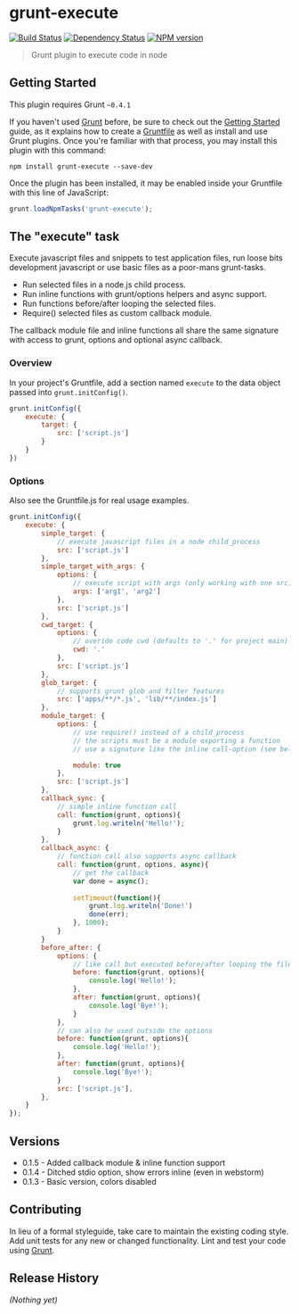 # grunt-execute 

[![Build Status](https://secure.travis-ci.org/Bartvds/grunt-execute.png?branch=master)](http://travis-ci.org/Bartvds/grunt-execute) [![Dependency Status](https://gemnasium.com/Bartvds/grunt-execute.png)](https://gemnasium.com/Bartvds/grunt-execute) [![NPM version](https://badge.fury.io/js/grunt-execute.png)](http://badge.fury.io/js/grunt-execute)

> Grunt plugin to execute code in node

## Getting Started
This plugin requires Grunt `~0.4.1`

If you haven't used [Grunt](http://gruntjs.com/) before, be sure to check out the [Getting Started](http://gruntjs.com/getting-started) guide, as it explains how to create a [Gruntfile](http://gruntjs.com/sample-gruntfile) as well as install and use Grunt plugins. Once you're familiar with that process, you may install this plugin with this command:

```shell
npm install grunt-execute --save-dev
```

Once the plugin has been installed, it may be enabled inside your Gruntfile with this line of JavaScript:

```js
grunt.loadNpmTasks('grunt-execute');
```

## The "execute" task

Execute javascript files and snippets to test application files, run loose bits development javascript or use basic files as a poor-mans grunt-tasks.

* Run selected files in a node.js child process.
* Run inline functions with grunt/options helpers and async support.
* Run functions before/after looping the selected files.
* Require() selected files as custom callback module.

The callback module file and inline functions all share the same signature with access to grunt, options and optional async callback.

### Overview

In your project's Gruntfile, add a section named `execute` to the data object passed into `grunt.initConfig()`.

```js
grunt.initConfig({
	execute: {
		target: {
			src: ['script.js']
		}
	}
})
```

### Options

Also see the Gruntfile.js for real usage examples.

```js
grunt.initConfig({
	execute: {
		simple_target: {
			// execute javascript files in a node child_process
			src: ['script.js']
		},
		simple_target_with_args: {
			options: {
				// execute script with args (only working with one src)
				args: ['arg1', 'arg2']
			},
			src: ['script.js']
		},
		cwd_target: {
			options: {
				// overide code cwd (defaults to '.' for project main)
				cwd: '.'
			},
			src: ['script.js']
		},
		glob_target: {
			// supports grunt glob and filter features
			src: ['apps/**/*.js', 'lib/**/index.js']
		},
		module_target: {
			options: {
				// use require() instead of a child_process
				// the scripts must be a module exporting a function
				// use a signature like the inline call-option (see below)

				module: true
			},
			src: ['script.js']
		},
		callback_sync: {
			// simple inline function call
			call: function(grunt, options){
				grunt.log.writeln('Hello!');
			}
		},
		callback_async: {
			// function call also supports async callback
			call: function(grunt, options, async){
				// get the callback
				var done = async();
				
				setTimeout(function(){
					grunt.log.writeln('Done!')
					done(err);
				}, 1000);
			}
		}
		before_after: {
			options: {
				// like call but executed before/after looping the files
				before: function(grunt, options){
					console.log('Hello!');
				},
				after: function(grunt, options){
					console.log('Bye!');
				}
			},
			// can also be used outside the options
			before: function(grunt, options){
				console.log('Hello!');
			},
			after: function(grunt, options){
				console.log('Bye!');
			}
			src: ['script.js'],
		},
	}
});
```


## Versions

* 0.1.5 - Added callback module & inline function support
* 0.1.4 - Ditched stdio option, show errors inline (even in webstorm)
* 0.1.3 - Basic version, colors disabled

## Contributing
In lieu of a formal styleguide, take care to maintain the existing coding style. Add unit tests for any new or changed functionality. Lint and test your code using [Grunt](http://gruntjs.com/).

## Release History
_(Nothing yet)_
